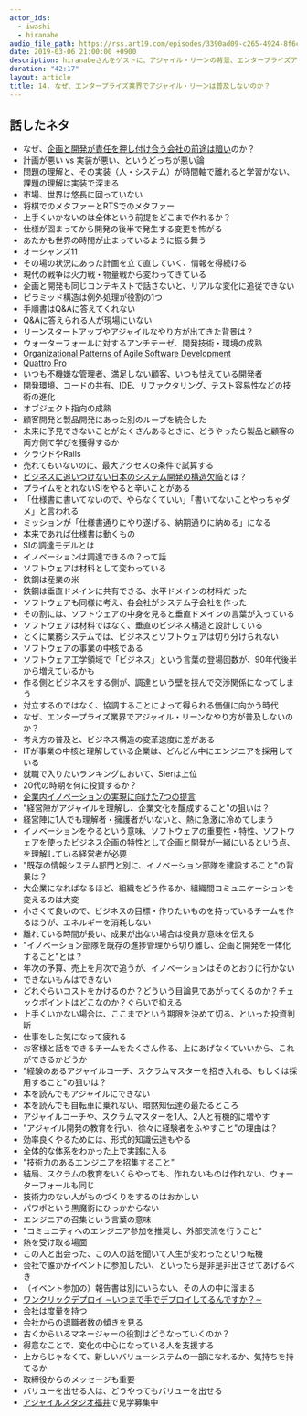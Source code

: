 ```yaml
---
actor_ids:
  - iwashi 
  - hiranabe
audio_file_path: https://rss.art19.com/episodes/3390ad09-c265-4924-8f6c-8e55d85a006c.mp3
date: 2019-03-06 21:00:00 +0900
description: hiranabeさんをゲストに、アジャイル・リーンの背景、エンタープライズアジャイル、企業内イノベーションにむけた提言について語っていただいたエピソードです。
duration: "42:17"
layout: article
title: 14. なぜ、エンタープライズ業界でアジャイル・リーンは普及しないのか？
---
```


## 話したネタ

- なぜ、[企画と開発が責任を押し付け合う会社の前途は暗い](http://jbpress.ismedia.jp/articles/-/51448)のか？
- 計画が悪い vs 実装が悪い、というどっちが悪い論
- 問題の理解と、その実装（人・システム）が時間軸で離れると学習がない、課題の理解は実装で深まる
- 市場、世界は悠長に回っていない
- 将棋でのメタファーとRTSでのメタファー
- 上手くいかないのは全体という前提をどこまで作れるか？
- 仕様が固まってから開発の後半で発生する変更を怖がる
- あたかも世界の時間が止まっているように振る舞う
- オーシャンズ11
- その場の状況にあった計画を立て直していく、情報を得続ける
- 現代の戦争は火力戦・物量戦から変わってきている
- 企画と開発も同じコンテキストで話さないと、リアルな変化に追従できない
- ピラミッド構造は例外処理が役割の1つ
- 手順書はQ&Aに答えてくれない
- Q&Aに答えられる人が現場にいない
- リーンスタートアップやアジャイルなやり方が出てきた背景は？
- ウォーターフォールに対するアンチテーゼ、開発技術・環境の成熟
- [Organizational Patterns of Agile Software Development ](https://www.amazon.co.jp/Organizational-Patterns-Agile-Software-Development/dp/0131467409)
- [Quattro Pro](http://1pn8a8ult4o2bls5f2jxuel1-wpengine.netdna-ssl.com/wp-content/uploads/2013/07/borland-process.pdf) 
- いつも不機嫌な管理者、満足しない顧客、いつも怯えている開発者
- 開発環境、コードの共有、IDE、リファクタリング、テスト容易性などの技術の進化
- オブジェクト指向の成熟
- 顧客開発と製品開発にあった別のループを統合した
- 未来に予見できないことがたくさんあるときに、どうやったら製品と顧客の両方側で学びを獲得するか
- クラウドやRails
- 売れてもいないのに、最大アクセスの条件で試算する
- [ビジネスに追いつけない日本のシステム開発の構造欠陥](http://jbpress.ismedia.jp/articles/-/52025)とは？
- プライムをとれないSIをやると辛いことがある
- 「仕様書に書いてないので、やらなくていい」「書いてないことやっちゃダメ」と言われる
- ミッションが「仕様書通りにやり遂げる、納期通りに納める」になる
- 本来であれば仕様書は動くもの
- SIの調達モデルとは
- イノベーションは調達できるの？って話
- ソフトウェアは材料として変わっている
- 鉄鋼は産業の米
- 鉄鋼は垂直ドメインに共有できる、水平ドメインの材料だった
- ソフトウェアも同様に考え、各会社がシステム子会社を作った
- その割には、ソフトウェアの中身を見ると垂直ドメインの言葉が入っている
- ソフトウェアは材料ではなく、垂直のビジネス構造と設計している
- とくに業務システムでは、ビジネスとソフトウェアは切り分けられない
- ソフトウェアの事業の中核である
- ソフトウェア工学領域で「ビジネス」という言葉の登場回数が、90年代後半から増えているかも
- 作る側とビジネスをする側が、調達という壁を挟んで交渉関係になってしまう
- 対立するのではなく、協調することによって得られる価値に向かう時代
- なぜ、エンタープライズ業界でアジャイル・リーンなやり方が普及しないのか？
- 考え方の普及と、ビジネス構造の変革速度に差がある
- ITが事業の中核と理解している企業は、どんどん中にエンジニアを採用している
- 就職で入りたいランキングにおいて、SIerは上位
- 20代の時期を何に投資するか？
- [企業内イノベーションの実現に向けた7つの提言](http://jbpress.ismedia.jp/articles/-/52264)
- "経営陣がアジャイルを理解し、企業文化を醸成すること"の狙いは？
- 経営陣に1人でも理解者・擁護者がいないと、熱に急激に冷めてしまう
- イノベーションをやるという意味、ソフトウェアの重要性・特性、ソフトウェアを使ったビジネス企画の特性として企画と開発が一緒にいるという点、を理解している経営者が必要
-  "既存の情報システム部門と別に、イノベーション部隊を建設すること"の背景は？
- 大企業になればなるほど、組織をどう作るか、組織間コミュニケーションを変えるのは大変
- 小さくて良いので、ビジネスの目標・作りたいものを持っているチームを作るほうが、エネルギーを消耗しない
- 離れている時間が長い、成果が出ない場合は役員が意味を伝える
- "イノベーション部隊を既存の進捗管理から切り離し、企画と開発を一体化すること"とは？
- 年次の予算、売上を月次で追うが、イノベーションはそのとおりに行かない
- できないもんはできない
- どれぐらいコストをかけるのか？どういう目論見であがってくるのか？チェックポイントはどこなのか？ぐらいで抑える
- 上手くいかない場合は、ここまでという期限を決めて切る、といった投資判断
- 仕事をした気になって疲れる
- お客様と話をできるチームをたくさん作る、上にあげなくていいから、これができるかどうか
- "経験のあるアジャイルコーチ、スクラムマスターを招き入れる、もしくは採用すること"の狙いは？
- 本を読んでもアジャイルにできない
- 本を読んでも自転車に乗れない、暗黙知伝達の最たるところ
- アジャイルコーチや、スクラムマスターを1人、2人と有機的に増やす
- "アジャイル開発の教育を行い、徐々に経験者をふやすこと"の理由は？
- 効率良くやるためには、形式的知識伝達もやる
- 全体的な体系をわかった上で実践に入る
- "技術力のあるエンジニアを招集すること"
- 結局、スクラムの教育をいくらやっても、作れないものは作れない、ウォーターフォールも同じ
- 技術力のない人がものづくりをするのはおかしい
- パワポという黒魔術にひっかからない
- エンジニアの召集という言葉の意味
- "コミュニティへのエンジニア参加を推奨し、外部交流を行うこと"
- 熱を受け取る場面
- この人と出会った、この人の話を聞いて人生が変わったという転機
- 会社で誰かがイベントに参加したい、といったら是非是非出させてあげるべき
- （イベント参加の）報告書は別にいらない、その人の中に溜まる
- [ワンクリックデプロイ ∼いつまで手でデプロイしてるんですか？∼](https://slide.meguro.ryuzee.com/slides/50)
- 会社は度量を持つ
- 会社からの退職者数の傾きを見る
- 古くからいるマネージャーの役割はどうなっていくのか？
- 得意なことで、変化の中心になっている人を支援する
- 上からじゃなくて、新しいバリューシステムの一部になれるか、気持ちを持てるか
- 取締役からのメッセージも重要
- バリューを出せる人は、どうやってもバリューを出せる
- [アジャイルスタジオ福井](https://www.asf.esm.co.jp/)で見学募集中
